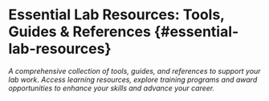 # Essential Lab Resources: Tools, Guides & References {#essential-lab-resources}

_A comprehensive collection of tools, guides, and references to support your lab work. Access learning resources, explore training programs and award opportunities to enhance your skills and advance your career._
